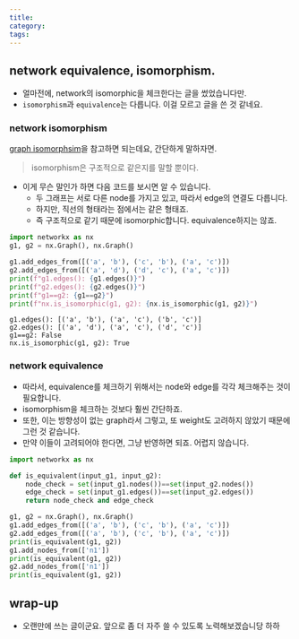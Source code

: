```yaml
---
title:
category:
tags:
---
```


## network equivalence, isomorphism.

- 얼마전에, network의 isomorphic을 체크한다는 글을 썼었습니다만. 
- `isomorphism`과 `equivalence`는 다릅니다. 이걸 모르고 글을 쓴 것 같네요. 

### network isomorphism 

[graph isomorphsim](https://en.wikipedia.org/wiki/Graph_isomorphism)을 참고하면 되는데요, 간단하게 말하자면. 

> isomorphism은 구조적으로 같은지를 말할 뿐이다. 

- 이게 무슨 말인가 하면 다음 코드를 보시면 알 수 있습니다. 
    - 두 그래프는 서로 다른 node를 가지고 있고, 따라서 edge의 연결도 다릅니다. 
    - 하지만, 직선의 형태라는 점에서는 같은 형태죠. 
    - 즉 구조적으로 같기 때문에 isomorphic합니다. equivalence하지는 않죠. 

```python
import networkx as nx
g1, g2 = nx.Graph(), nx.Graph()

g1.add_edges_from([('a', 'b'), ('c', 'b'), ('a', 'c')])
g2.add_edges_from([('a', 'd'), ('d', 'c'), ('a', 'c')])
print(f"g1.edges(): {g1.edges()}")
print(f"g2.edges(): {g2.edges()}")
print(f"g1==g2: {g1==g2}")
print(f"nx.is_isomorphic(g1, g2): {nx.is_isomorphic(g1, g2)}")
```

```
g1.edges(): [('a', 'b'), ('a', 'c'), ('b', 'c')]
g2.edges(): [('a', 'd'), ('a', 'c'), ('d', 'c')]
g1==g2: False
nx.is_isomorphic(g1, g2): True
```

### network equivalence

- 따라서, equivalence를 체크하기 위해서는 node와 edge를 각각 체크해주는 것이 필요합니다. 
- isomorphism을 체크하는 것보다 훨씬 간단하죠.
- 또한, 이는 방향성이 없는 graph라서 그렇고, 또 weight도 고려하지 않았기 때문에 그런 것 같습니다. 
- 만약 이들이 고려되어야 한다면, 그냥 반영하면 되죠. 어렵지 않습니다.

```python
import networkx as nx

def is_equivalent(input_g1, input_g2):
    node_check = set(input_g1.nodes())==set(input_g2.nodes())
    edge_check = set(input_g1.edges())==set(input_g2.edges())
    return node_check and edge_check

g1, g2 = nx.Graph(), nx.Graph()
g1.add_edges_from([('a', 'b'), ('c', 'b'), ('a', 'c')])
g2.add_edges_from([('a', 'b'), ('c', 'b'), ('a', 'c')])
print(is_equivalent(g1, g2))
g1.add_nodes_from(['n1'])
print(is_equivalent(g1, g2))
g2.add_nodes_from(['n1'])
print(is_equivalent(g1, g2))
```

## wrap-up

- 오랜만에 쓰는 글이군요. 앞으로 좀 더 자주 쓸 수 있도록 노력해보겠습니당 하하